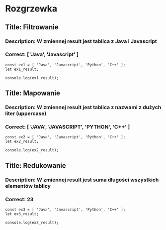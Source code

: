 # Rozgrzewka

## Title: Filtrowanie
### Description: W zmiennej result jest tablica z Java i Javascript
###   Correct: [ 'Java', 'Javascript' ]

```
const ex1 = [ 'Java', 'Javascript', 'Python', 'C++' ];
let ex1_result;

console.log(ex1_result);
```

## Title: Mapowanie
###  Description: W zmiennej result jest tablica z nazwami z dużych liter (uppercase)
### Correct: [ 'JAVA', 'JAVASCRIPT', 'PYTHON', 'C++' ]

```
const ex2 = [ 'Java', 'Javascript', 'Python', 'C++' ];
let ex2_result;

console.log(ex2_result);
```

## Title: Redukowanie
###  Description: W zmiennej result jest suma długości wszystkich elementów tablicy
###  Correct: 23

```
const ex3 = [ 'Java', 'Javascript', 'Python', 'C++' ];
let ex3_result;

console.log(ex3_result);
```
